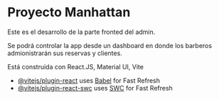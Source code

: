 # Proyecto Manhattan

Este es el desarrollo de la parte fronted del admin.

Se podrá controlar la app desde un dashboard en donde los barberos admionistrarán sus reservas y clientes.

Está construida con React.JS, Material UI, Vite

- [@vitejs/plugin-react](https://github.com/vitejs/vite-plugin-react/blob/main/packages/plugin-react/README.md) uses [Babel](https://babeljs.io/) for Fast Refresh
- [@vitejs/plugin-react-swc](https://github.com/vitejs/vite-plugin-react-swc) uses [SWC](https://swc.rs/) for Fast Refresh
